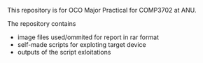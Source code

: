 This repository is for OCO Major Practical for COMP3702 at ANU.

The repository contains 
  * image files used/ommited for report in rar format
  * self-made scripts for exploting target device
  * outputs of the script exloitations


